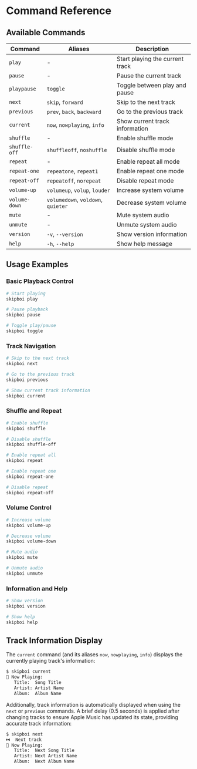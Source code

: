 # Command Reference

## Available Commands

| Command       | Aliases                     | Description                     |
| ------------- | --------------------------- | ------------------------------- |
| `play`        | -                           | Start playing the current track |
| `pause`       | -                           | Pause the current track         |
| `playpause`   | `toggle`                    | Toggle between play and pause   |
| `next`        | `skip`, `forward`           | Skip to the next track          |
| `previous`    | `prev`, `back`, `backward`  | Go to the previous track        |
| `current`     | `now`, `nowplaying`, `info` | Show current track information  |
| `shuffle`     | -                           | Enable shuffle mode             |
| `shuffle-off` | `shuffleoff`, `noshuffle`   | Disable shuffle mode            |
| `repeat`      | -                           | Enable repeat all mode          |
| `repeat-one`  | `repeatone`, `repeat1`      | Enable repeat one mode          |
| `repeat-off`  | `repeatoff`, `norepeat`     | Disable repeat mode             |
| `volume-up`   | `volumeup`, `volup`, `louder` | Increase system volume        |
| `volume-down` | `volumedown`, `voldown`, `quieter` | Decrease system volume   |
| `mute`        | -                           | Mute system audio               |
| `unmute`      | -                           | Unmute system audio             |
| `version`     | `-v`, `--version`           | Show version information        |
| `help`        | `-h`, `--help`              | Show help message               |

## Usage Examples

### Basic Playback Control

```bash
# Start playing
skipboi play

# Pause playback
skipboi pause

# Toggle play/pause
skipboi toggle
```

### Track Navigation

```bash
# Skip to the next track
skipboi next

# Go to the previous track
skipboi previous

# Show current track information
skipboi current
```

### Shuffle and Repeat

```bash
# Enable shuffle
skipboi shuffle

# Disable shuffle
skipboi shuffle-off

# Enable repeat all
skipboi repeat

# Enable repeat one
skipboi repeat-one

# Disable repeat
skipboi repeat-off
```

### Volume Control

```bash
# Increase volume
skipboi volume-up

# Decrease volume
skipboi volume-down

# Mute audio
skipboi mute

# Unmute audio
skipboi unmute
```

### Information and Help

```bash
# Show version
skipboi version

# Show help
skipboi help
```

## Track Information Display

The `current` command (and its aliases `now`, `nowplaying`, `info`) displays the currently playing track's information:

```bash
$ skipboi current
🎵 Now Playing:
   Title:  Song Title
   Artist: Artist Name
   Album:  Album Name
```

Additionally, track information is automatically displayed when using the `next` or `previous` commands. A brief delay (0.5 seconds) is applied after changing tracks to ensure Apple Music has updated its state, providing accurate track information:

```bash
$ skipboi next
⏭️  Next track
🎵 Now Playing:
   Title:  Next Song Title
   Artist: Next Artist Name
   Album:  Next Album Name
```
